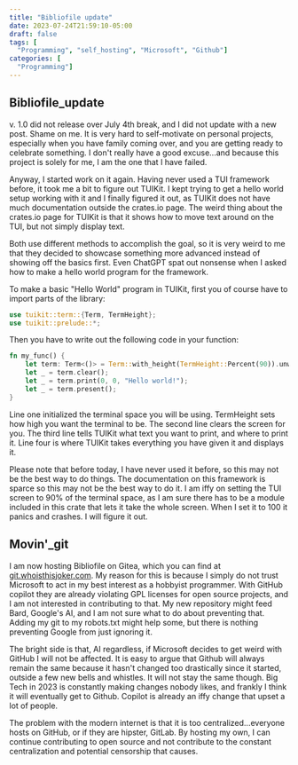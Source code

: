 ```yaml
---
title: "Bibliofile update"
date: 2023-07-24T21:59:10-05:00
draft: false
tags: [
  "Programming", "self_hosting", "Microsoft", "Github"]
categories: [
  "Programming"]
---
```


## Bibliofile_update
v. 1.0 did not release over July 4th break, and I did not update with a new post. Shame on me. 
It is very hard to self-motivate on personal projects, especially when you have family coming over, and you are getting ready to celebrate something. I don't really have a good excuse...and because this project is solely for me, I am the one that I have failed. 

Anyway, I started work on it again. Having never used a TUI framework before, it took me a bit to figure out TUIKit. I kept trying to get a hello world setup working with it and I finally figured it out, as TUIKit does not have much documentation outside the crates.io page. The weird thing about the crates.io page for TUIKit is that it shows how to move text around on the TUI, but not simply display text. 

Both use different methods to accomplish the goal, so it is very weird to me that they decided to showcase something more advanced instead of showing off the basics first. Even ChatGPT spat out nonsense when I asked how to make a hello world program for the framework.


To make a basic "Hello World" program in TUIKit, first you of course have to import parts of the library:

```rust
use tuikit::term::{Term, TermHeight};
use tuikit::prelude::*;
```

Then you have to write out the following code in your function:

```rust
fn my_func() {
    let term: Term<()> = Term::with_height(TermHeight::Percent(90)).unwrap();
    let _ = term.clear();
    let _ = term.print(0, 0, "Hello world!");
    let _ = term.present();
}
```
Line one initialized the terminal space you will be using. TermHeight sets how high you want the terminal to be. The second line clears the screen for you. The third line tells TUIKit what text you want to print, and where to print it. Line four is where TUIKit takes everything you have given it and displays it.

Please note that before today, I have never used it before, so this may not be the best way to do things. The documentation on this framework is sparce so this may not be the best way to do it. I am iffy on setting the TUI screen to 90% of the terminal space, as I am sure there has to be a module included in this crate that lets it take the whole screen. When I set it to 100 it panics and crashes. I will figure it out.

## Movin'_git

I am now hosting Bibliofile on Gitea, which you can find at [git.whoisthisjoker.com](https://git.whoisthisjoker.com). My reason for this is because I simply do not trust Microsoft to act in my best interest as a hobbyist programmer. With GitHub copilot they are already violating GPL licenses for open source projects, and I am not interested in contributing to that. My new repository might feed Bard, Google's AI, and I am not sure what to do about preventing that. Adding my git to my robots.txt might help some, but there is nothing preventing Google from just ignoring it. 

The bright side is that, AI regardless, if Microsoft decides to get weird with GitHub I will not be affected. It is easy to argue that Github will always remain the same because it hasn't changed too drastically since it started, outside a few new bells and whistles. It will not stay the same though. Big Tech in 2023 is constantly making changes nobody likes, and frankly I think it will eventually get to Github. Copilot is already an iffy change that upset a lot of people.

The problem with the modern internet is that it is too centralized...everyone hosts on GitHub, or if they are hipster, GitLab. By hosting my own, I can continue contributing to open source and not contribute to the constant centralization and potential censorship that causes. 